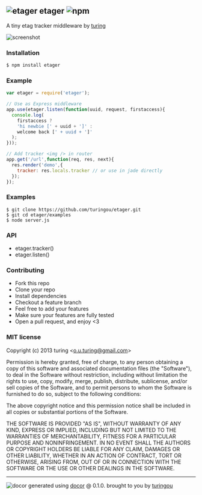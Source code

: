 ## ![etager](https://cdn0.iconfinder.com/data/icons/windows8_icons/26/price_tag.png) etager ![npm](https://badge.fury.io/js/etager.png)

A tiny etag tracker middleware by [turing](https://npmjs.org/~turing) 

![screenshot](http://ww3.sinaimg.cn/large/61ff0de3gw1e8kzcfnsxsj20kj0demz5.jpg)

### Installation
```bash
$ npm install etager
```

### Example
````javascript
var etager = require('etager');

// Use as Express middleware
app.use(etager.listen(function(uuid, request, firstaccess){
  console.log(
    firstaccess ? 
    'hi newbie [' + uuid + ']' : 
    welcome back [' + uuid + ']'
  );
}));

// Add tracker <img /> in router
app.get('/url',function(req, res, next){
  res.render('demo',{
    tracker: res.locals.tracker // or use in jade directly
  });
});
````

### Examples
````
$ git clone https://github.com/turingou/etager.git
$ git cd etager/examples
$ node server.js
````

### API

- etager.tracker()
- etager.listen()

### Contributing
- Fork this repo
- Clone your repo
- Install dependencies
- Checkout a feature branch
- Feel free to add your features
- Make sure your features are fully tested
- Open a pull request, and enjoy <3

### MIT license
Copyright (c) 2013 turing &lt;o.u.turing@gmail.com&gt;

Permission is hereby granted, free of charge, to any person obtaining a copy
of this software and associated documentation files (the "Software"), to deal
in the Software without restriction, including without limitation the rights
to use, copy, modify, merge, publish, distribute, sublicense, and/or sell
copies of the Software, and to permit persons to whom the Software is
furnished to do so, subject to the following conditions:

The above copyright notice and this permission notice shall be included in
all copies or substantial portions of the Software.

THE SOFTWARE IS PROVIDED "AS IS", WITHOUT WARRANTY OF ANY KIND, EXPRESS OR
IMPLIED, INCLUDING BUT NOT LIMITED TO THE WARRANTIES OF MERCHANTABILITY,
FITNESS FOR A PARTICULAR PURPOSE AND NONINFRINGEMENT. IN NO EVENT SHALL THE
AUTHORS OR COPYRIGHT HOLDERS BE LIABLE FOR ANY CLAIM, DAMAGES OR OTHER
LIABILITY, WHETHER IN AN ACTION OF CONTRACT, TORT OR OTHERWISE, ARISING FROM,
OUT OF OR IN CONNECTION WITH THE SOFTWARE OR THE USE OR OTHER DEALINGS IN
THE SOFTWARE.

---
![docor](https://cdn1.iconfinder.com/data/icons/windows8_icons_iconpharm/26/doctor.png)
generated using [docor](https://github.com/turingou/docor.git) @ 0.1.0. brought to you by [turingou](https://github.com/turingou)